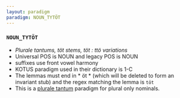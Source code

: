 ```yaml
---
layout: paradigm
paradigm: NOUN_TYTÖT
---
```

### ` NOUN_TYTÖT `

* _Plurale tantums, töt stems, töt : ttö variations_
* Universal POS is NOUN and legacy POS is NOUN
* suffixes use front vowel harmony
* KOTUS paradigm used in their dictionary is 1-C
* The lemmas must end in * öt * (which will be deleted to form an invariant stub) and the regex matching the lemma is ` töt `
* This is a [plurale tantum](https://en.wikipedia.org/wiki/Plurale_tantum) paradigm for plural only nominals.
